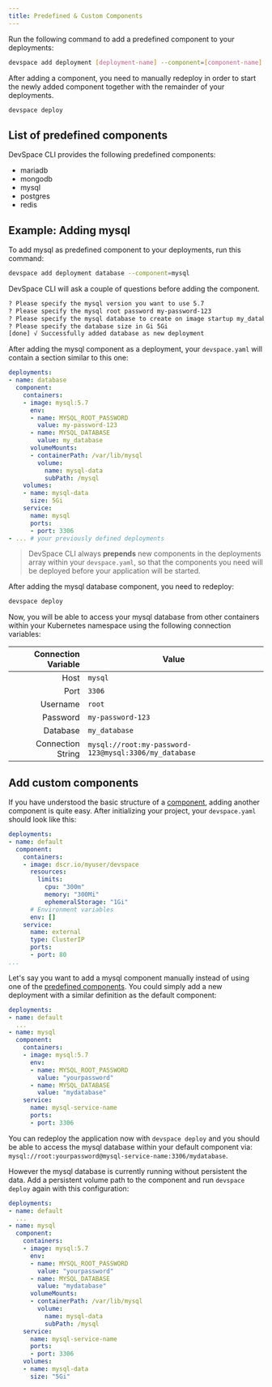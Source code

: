 ```yaml
---
title: Predefined & Custom Components
---
```


Run the following command to add a predefined component to your deployments:
```bash
devspace add deployment [deployment-name] --component=[component-name]
```
After adding a component, you need to manually redeploy in order to start the newly added component together with the remainder of your deployments.
```bash
devspace deploy
```

## List of predefined components
DevSpace CLI provides the following predefined components:
- mariadb
- mongodb
- mysql
- postgres
- redis

## Example: Adding mysql
To add mysql as predefined component to your deployments, run this command:
```bash
devspace add deployment database --component=mysql
```

DevSpace CLI will ask a couple of questions before adding the component.
```bash
? Please specify the mysql version you want to use 5.7
? Please specify the mysql root password my-password-123
? Please specify the mysql database to create on image startup my_database
? Please specify the database size in Gi 5Gi
[done] √ Successfully added database as new deployment
```

After adding the mysql component as a deployment, your `devspace.yaml` will contain a section similar to this one:
```yaml
deployments:
- name: database
  component:
    containers:
    - image: mysql:5.7
      env:
      - name: MYSQL_ROOT_PASSWORD
        value: my-password-123
      - name: MYSQL_DATABASE
        value: my_database
      volumeMounts:
      - containerPath: /var/lib/mysql
        volume:
          name: mysql-data
          subPath: /mysql
    volumes:
    - name: mysql-data
      size: 5Gi
    service:
      name: mysql
      ports:
      - port: 3306
- ... # your previously defined deployments
```

> DevSpace CLI always **prepends** new components in the deployments array within your `devspace.yaml`, so that the components you need will be deployed before your application will be started.

After adding the mysql database component, you need to redeploy:
```bash
devspace deploy
```

Now, you will be able to access your mysql database from other containers within your Kubernetes namespace using the following connection variables:

| Connection Variable | Value |
| ---:|---|
| Host | `mysql` |
| Port | `3306` |
| Username | `root` |
| Password | `my-password-123` |
| Database | `my_database` |
| Connection String | `mysql://root:my-password-123@mysql:3306/my_database` |


Add custom components
---

If you have understood the basic structure of a [component](/docs/deployment/components/what-are-components), adding another component is quite easy. After initializing your project, your `devspace.yaml` should look like this: 

```yaml
deployments:
- name: default
  component:
    containers:
    - image: dscr.io/myuser/devspace
      resources:
        limits:
          cpu: "300m"
          memory: "300Mi"
          ephemeralStorage: "1Gi"
      # Environment variables
      env: []
    service:
      name: external
      type: ClusterIP
      ports:
      - port: 80
...
```

Let's say you want to add a mysql component manually instead of using one of the [predefined components](/docs/deployment/components/add-predefined-components). You could simply add a new deployment with a similar definition as the default component:

```yaml
deployments:
- name: default
  ...
- name: mysql
  component:
    containers:
    - image: mysql:5.7
      env:
      - name: MYSQL_ROOT_PASSWORD
        value: "yourpassword"
      - name: MYSQL_DATABASE
        value: "mydatabase"
    service:
      name: mysql-service-name
      ports:
      - port: 3306
```

You can redeploy the application now with `devspace deploy` and you should be able to access the mysql database within your default component via: `mysql://root:yourpassword@mysql-service-name:3306/mydatabase`.  

However the mysql database is currently running without persistent the data. Add a persistent volume path to the component and run `devspace deploy` again with this configuration:

```yaml
deployments:
- name: default
  ...
- name: mysql
  component:
    containers:
    - image: mysql:5.7
      env:
      - name: MYSQL_ROOT_PASSWORD
        value: "yourpassword"
      - name: MYSQL_DATABASE
        value: "mydatabase"
      volumeMounts:
      - containerPath: /var/lib/mysql
        volume:
          name: mysql-data
          subPath: /mysql
    service:
      name: mysql-service-name
      ports:
      - port: 3306
    volumes:
    - name: mysql-data
      size: "5Gi"
```
